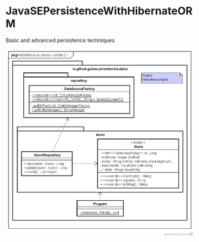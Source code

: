 # JavaSEPersistenceWithHibernateORM
Basic and advanced persistence techniques

![UML class diagram](src/main/resources/JavaSEPersistenceWithHibernateORM_01.png)